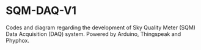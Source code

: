 # SQM-DAQ-V1
Codes and diagram regarding the development of Sky Quality Meter (SQM) Data Acquisition (DAQ) system. Powered by Arduino, Thingspeak and Phyphox.
